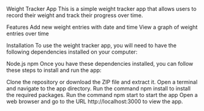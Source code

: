 Weight Tracker App
This is a simple weight tracker app that allows users to record their weight and track their progress over time.

Features
Add new weight entries with date and time
View a graph of weight entries over time

Installation
To use the weight tracker app, you will need to have the following dependencies installed on your computer:

Node.js
npm 
Once you have these dependencies installed, you can follow these steps to install and run the app:

Clone the repository or download the ZIP file and extract it.
Open a terminal and navigate to the app directory.
Run the command npm install to install the required packages.
Run the command npm start to start the app
Open a web browser and go to the URL http://localhost:3000 to view the app.
